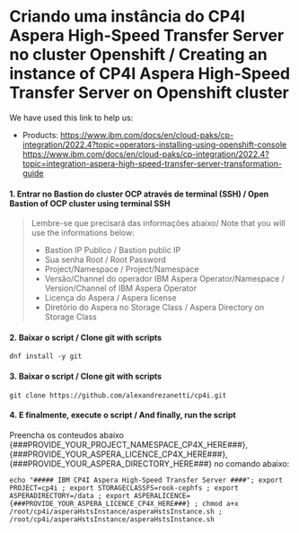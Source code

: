 # Criando uma instância do CP4I Aspera High-Speed Transfer Server no cluster Openshift / Creating an instance of CP4I Aspera High-Speed Transfer Server on Openshift cluster

We have used this link to help us: 
- Products: https://www.ibm.com/docs/en/cloud-paks/cp-integration/2022.4?topic=operators-installing-using-openshift-console<br>
            https://www.ibm.com/docs/en/cloud-paks/cp-integration/2022.4?topic=integration-aspera-high-speed-transfer-server-transformation-guide
 
#### 1. Entrar no Bastion do cluster OCP através de terminal (SSH) / Open Bastion of OCP cluster using terminal SSH
> Lembre-se que precisará das informações abaixo/ Note that you will use the informations below:<br>
> - Bastion IP Publico / Bastion public IP<br>
> - Sua senha Root / Root Password<br>
> - Project/Namespace / Project/Namespace<br>
> - Versão/Channel do operador IBM Aspera Operator/Namespace / Version/Channel of IBM Aspera Operator<br>
> - Licença do Aspera / Aspera license
> - Diretório do Aspera no Storage Class / Aspera Directory on Storage Class

#### 2. Baixar o script / Clone git with scripts
```
dnf install -y git
```

#### 3. Baixar o script / Clone git with scripts
```
git clone https://github.com/alexandrezanetti/cp4i.git
```

#### 4. E finalmente, execute o script / And finally, run the script
Preencha os conteudos abaixo {###PROVIDE_YOUR_PROJECT_NAMESPACE_CP4X_HERE###}, {###PROVIDE_YOUR_ASPERA_LICENCE_CP4X_HERE###},  {###PROVIDE_YOUR_ASPERA_DIRECTORY_HERE###} no comando abaixo:
```
echo "##### IBM CP4I Aspera High-Speed Transfer Server ####"; export PROJECT=cp4i ; export STORAGECLASSFS=rook-cephfs ; export ASPERADIRECTORY=/data ; export ASPERALICENCE={###PROVIDE_YOUR_ASPERA_LICENCE_CP4X_HERE###} ; chmod a+x /root/cp4i/asperaHstsInstance/asperaHstsInstance.sh ; /root/cp4i/asperaHstsInstance/asperaHstsInstance.sh
```
